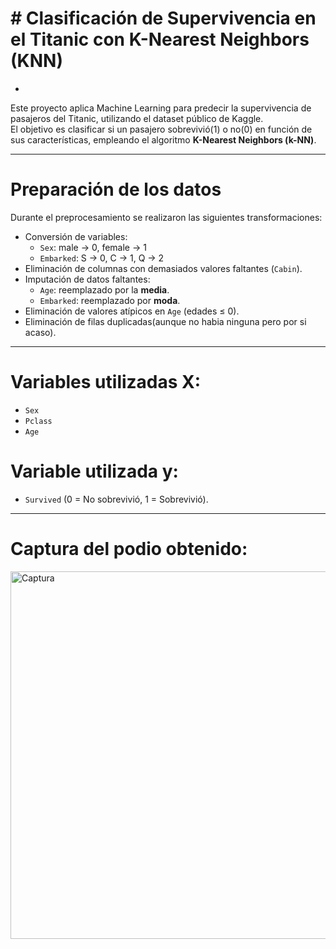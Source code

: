 # # Clasificación de Supervivencia en el Titanic con K-Nearest Neighbors (KNN)

-

Este proyecto aplica Machine Learning para predecir la supervivencia de pasajeros del Titanic, utilizando el dataset público de Kaggle.  
El objetivo es clasificar si un pasajero sobrevivió(1) o no(0) en función de sus características, empleando el algoritmo **K-Nearest Neighbors (k-NN)**.

---

# Preparación de los datos
Durante el preprocesamiento se realizaron las siguientes transformaciones:

- Conversión de variables:
  - `Sex`: male → 0, female → 1  
  - `Embarked`: S → 0, C → 1, Q → 2  
- Eliminación de columnas con demasiados valores faltantes (`Cabin`).  
- Imputación de datos faltantes:
  - `Age`: reemplazado por la **media**.  
  - `Embarked`: reemplazado por **moda**.  
- Eliminación de valores atípicos en `Age` (edades ≤ 0).  
- Eliminación de filas duplicadas(aunque no habia ninguna pero por si acaso).

---

# Variables utilizadas X:
- `Sex`  
- `Pclass`  
- `Age`  

# Variable utilizada y:
- `Survived` (0 = No sobrevivió, 1 = Sobrevivió).  

---

# Captura del podio obtenido:
<img width="1089" height="588" alt="Captura" src="https://github.com/user-attachments/assets/2f2dc408-9a9f-4692-95d9-38435524aed1" />
